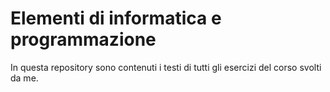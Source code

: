 # Elementi di informatica e programmazione
In questa repository sono contenuti i testi di tutti gli esercizi del corso svolti da me. 

